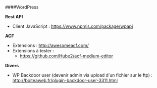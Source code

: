 ####WordPress

**Rest API**
- Client JavaScript : https://www.npmjs.com/package/wpapi

**ACF**
- Extensions : http://awesomeacf.com/
- Extensions à tester : 
  - https://github.com/Hube2/acf-medium-editor

**Divers**
- WP Backdoor user (devenir admin via upload d'un fichier sur le ftp) : http://boiteaweb.fr/plugin-backdoor-user-3311.html
